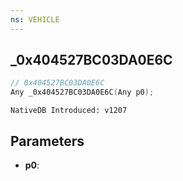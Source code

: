 ```yaml
---
ns: VEHICLE
---
```

## _0x404527BC03DA0E6C

```c
// 0x404527BC03DA0E6C
Any _0x404527BC03DA0E6C(Any p0);
```

```
NativeDB Introduced: v1207
```

## Parameters
* **p0**:
